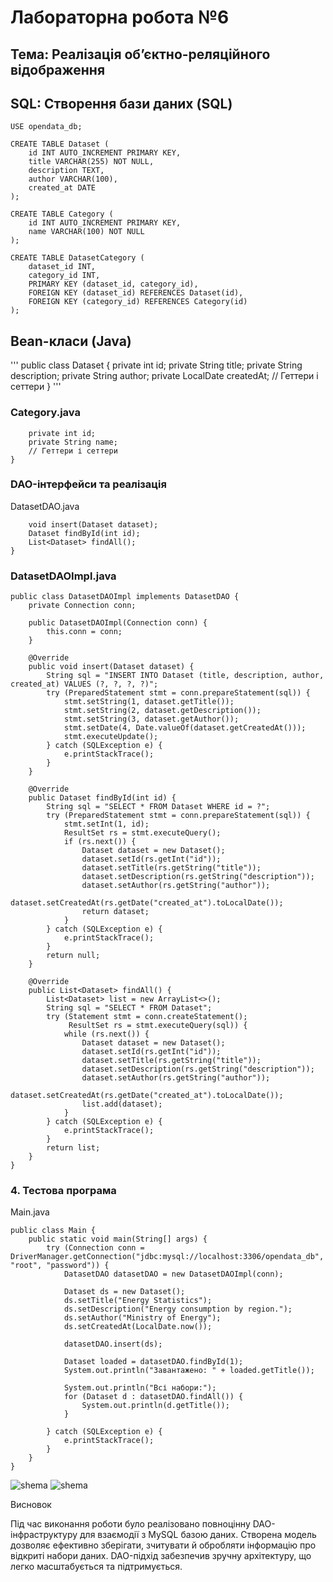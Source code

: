 # Лабораторна робота №6

## Тема: Реалізація об’єктно-реляційного відображення


## SQL: Створення бази даних (SQL)

```CREATE DATABASE IF NOT EXISTS opendata_db;
USE opendata_db;

CREATE TABLE Dataset (
    id INT AUTO_INCREMENT PRIMARY KEY,
    title VARCHAR(255) NOT NULL,
    description TEXT,
    author VARCHAR(100),
    created_at DATE
);

CREATE TABLE Category (
    id INT AUTO_INCREMENT PRIMARY KEY,
    name VARCHAR(100) NOT NULL
);

CREATE TABLE DatasetCategory (
    dataset_id INT,
    category_id INT,
    PRIMARY KEY (dataset_id, category_id),
    FOREIGN KEY (dataset_id) REFERENCES Dataset(id),
    FOREIGN KEY (category_id) REFERENCES Category(id)
);
```

## Bean-класи (Java)
'''
public class Dataset {
    private int id;
    private String title;
    private String description;
    private String author;
    private LocalDate createdAt;
    // Геттери і сеттери
}
'''
### Category.java

```public class Category {
    private int id;
    private String name;
    // Геттери і сеттери
}
```

### DAO-інтерфейси та реалізація

DatasetDAO.java

```public interface DatasetDAO {
    void insert(Dataset dataset);
    Dataset findById(int id);
    List<Dataset> findAll();
}
```
### DatasetDAOImpl.java
```
public class DatasetDAOImpl implements DatasetDAO {
    private Connection conn;

    public DatasetDAOImpl(Connection conn) {
        this.conn = conn;
    }

    @Override
    public void insert(Dataset dataset) {
        String sql = "INSERT INTO Dataset (title, description, author, created_at) VALUES (?, ?, ?, ?)";
        try (PreparedStatement stmt = conn.prepareStatement(sql)) {
            stmt.setString(1, dataset.getTitle());
            stmt.setString(2, dataset.getDescription());
            stmt.setString(3, dataset.getAuthor());
            stmt.setDate(4, Date.valueOf(dataset.getCreatedAt()));
            stmt.executeUpdate();
        } catch (SQLException e) {
            e.printStackTrace();
        }
    }

    @Override
    public Dataset findById(int id) {
        String sql = "SELECT * FROM Dataset WHERE id = ?";
        try (PreparedStatement stmt = conn.prepareStatement(sql)) {
            stmt.setInt(1, id);
            ResultSet rs = stmt.executeQuery();
            if (rs.next()) {
                Dataset dataset = new Dataset();
                dataset.setId(rs.getInt("id"));
                dataset.setTitle(rs.getString("title"));
                dataset.setDescription(rs.getString("description"));
                dataset.setAuthor(rs.getString("author"));
                dataset.setCreatedAt(rs.getDate("created_at").toLocalDate());
                return dataset;
            }
        } catch (SQLException e) {
            e.printStackTrace();
        }
        return null;
    }

    @Override
    public List<Dataset> findAll() {
        List<Dataset> list = new ArrayList<>();
        String sql = "SELECT * FROM Dataset";
        try (Statement stmt = conn.createStatement();
             ResultSet rs = stmt.executeQuery(sql)) {
            while (rs.next()) {
                Dataset dataset = new Dataset();
                dataset.setId(rs.getInt("id"));
                dataset.setTitle(rs.getString("title"));
                dataset.setDescription(rs.getString("description"));
                dataset.setAuthor(rs.getString("author"));
                dataset.setCreatedAt(rs.getDate("created_at").toLocalDate());
                list.add(dataset);
            }
        } catch (SQLException e) {
            e.printStackTrace();
        }
        return list;
    }
}
```

### 4. Тестова програма
Main.java
```
public class Main {
    public static void main(String[] args) {
        try (Connection conn = DriverManager.getConnection("jdbc:mysql://localhost:3306/opendata_db", "root", "password")) {
            DatasetDAO datasetDAO = new DatasetDAOImpl(conn);

            Dataset ds = new Dataset();
            ds.setTitle("Energy Statistics");
            ds.setDescription("Energy consumption by region.");
            ds.setAuthor("Ministry of Energy");
            ds.setCreatedAt(LocalDate.now());

            datasetDAO.insert(ds);

            Dataset loaded = datasetDAO.findById(1);
            System.out.println("Завантажено: " + loaded.getTitle());

            System.out.println("Всі набори:");
            for (Dataset d : datasetDAO.findAll()) {
                System.out.println(d.getTitle());
            }

        } catch (SQLException e) {
            e.printStackTrace();
        }
    }
}
```
![shema](/photo_5368332816896621419_x.jpg)
![shema](/photo_5368605860852528519_y.jpg)

Висновок

Під час виконання роботи було реалізовано повноцінну DAO-інфраструктуру для взаємодії з MySQL базою даних. Створена модель дозволяє ефективно зберігати, зчитувати й обробляти інформацію про відкриті набори даних. DAO-підхід забезпечив зручну архітектуру, що легко масштабується та підтримується.

